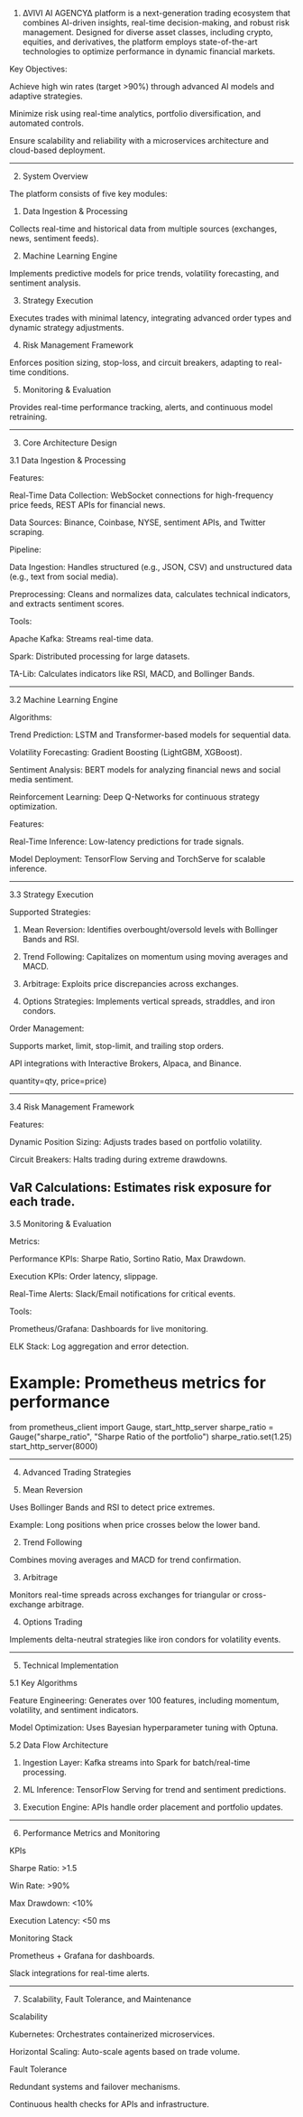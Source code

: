 1. ∆VIVI AI AGENCY∆ platform is a next-generation trading ecosystem that combines AI-driven insights, real-time decision-making, and robust risk management. Designed for diverse asset classes, including crypto, equities, and derivatives, the platform employs state-of-the-art technologies to optimize performance in dynamic financial markets.

Key Objectives:

Achieve high win rates (target >90%) through advanced AI models and adaptive strategies.

Minimize risk using real-time analytics, portfolio diversification, and automated controls.

Ensure scalability and reliability with a microservices architecture and cloud-based deployment.


---

2. System Overview

The platform consists of five key modules:

1. Data Ingestion & Processing

Collects real-time and historical data from multiple sources (exchanges, news, sentiment feeds).



2. Machine Learning Engine

Implements predictive models for price trends, volatility forecasting, and sentiment analysis.



3. Strategy Execution

Executes trades with minimal latency, integrating advanced order types and dynamic strategy adjustments.


4. Risk Management Framework

Enforces position sizing, stop-loss, and circuit breakers, adapting to real-time conditions.


5. Monitoring & Evaluation

Provides real-time performance tracking, alerts, and continuous model retraining.

---

3. Core Architecture Design

3.1 Data Ingestion & Processing

Features:

Real-Time Data Collection: WebSocket connections for high-frequency price feeds, REST APIs for financial news.

Data Sources: Binance, Coinbase, NYSE, sentiment APIs, and Twitter scraping.

Pipeline:

Data Ingestion: Handles structured (e.g., JSON, CSV) and unstructured data (e.g., text from social media).

Preprocessing: Cleans and normalizes data, calculates technical indicators, and extracts sentiment scores.


Tools:

Apache Kafka: Streams real-time data.

Spark: Distributed processing for large datasets.

TA-Lib: Calculates indicators like RSI, MACD, and Bollinger Bands.


---

3.2 Machine Learning Engine

Algorithms:

Trend Prediction: LSTM and Transformer-based models for sequential data.

Volatility Forecasting: Gradient Boosting (LightGBM, XGBoost).

Sentiment Analysis: BERT models for analyzing financial news and social media sentiment.

Reinforcement Learning: Deep Q-Networks for continuous strategy optimization.


Features:

Real-Time Inference: Low-latency predictions for trade signals.

Model Deployment: TensorFlow Serving and TorchServe for scalable inference.


---

3.3 Strategy Execution

Supported Strategies:

1. Mean Reversion: Identifies overbought/oversold levels with Bollinger Bands and RSI.


2. Trend Following: Capitalizes on momentum using moving averages and MACD.


3. Arbitrage: Exploits price discrepancies across exchanges.


4. Options Strategies: Implements vertical spreads, straddles, and iron condors.



Order Management:

Supports market, limit, stop-limit, and trailing stop orders.

API integrations with Interactive Brokers, Alpaca, and Binance.

 quantity=qty, price=price)


---

3.4 Risk Management Framework

Features:

Dynamic Position Sizing: Adjusts trades based on portfolio volatility.

Circuit Breakers: Halts trading during extreme drawdowns.

VaR Calculations: Estimates risk exposure for each trade.
---

3.5 Monitoring & Evaluation

Metrics:

Performance KPIs: Sharpe Ratio, Sortino Ratio, Max Drawdown.

Execution KPIs: Order latency, slippage.

Real-Time Alerts: Slack/Email notifications for critical events.


Tools:

Prometheus/Grafana: Dashboards for live monitoring.

ELK Stack: Log aggregation and error detection.


# Example: Prometheus metrics for performance
from prometheus_client import Gauge, start_http_server
sharpe_ratio = Gauge("sharpe_ratio", "Sharpe Ratio of the portfolio")
sharpe_ratio.set(1.25)
start_http_server(8000)


---

4. Advanced Trading Strategies

1. Mean Reversion

Uses Bollinger Bands and RSI to detect price extremes.

Example: Long positions when price crosses below the lower band.


2. Trend Following

Combines moving averages and MACD for trend confirmation.


3. Arbitrage

Monitors real-time spreads across exchanges for triangular or cross-exchange arbitrage.


4. Options Trading

Implements delta-neutral strategies like iron condors for volatility events.


---

5. Technical Implementation

5.1 Key Algorithms

Feature Engineering: Generates over 100 features, including momentum, volatility, and sentiment indicators.

Model Optimization: Uses Bayesian hyperparameter tuning with Optuna.


5.2 Data Flow Architecture

1. Ingestion Layer: Kafka streams into Spark for batch/real-time processing.


2. ML Inference: TensorFlow Serving for trend and sentiment predictions.


3. Execution Engine: APIs handle order placement and portfolio updates.




---

6. Performance Metrics and Monitoring

KPIs

Sharpe Ratio: >1.5

Win Rate: >90%

Max Drawdown: <10%

Execution Latency: <50 ms


Monitoring Stack

Prometheus + Grafana for dashboards.

Slack integrations for real-time alerts.



---

7. Scalability, Fault Tolerance, and Maintenance

Scalability

Kubernetes: Orchestrates containerized microservices.

Horizontal Scaling: Auto-scale agents based on trade volume.


Fault Tolerance

Redundant systems and failover mechanisms.

Continuous health checks for APIs and infrastructure.
